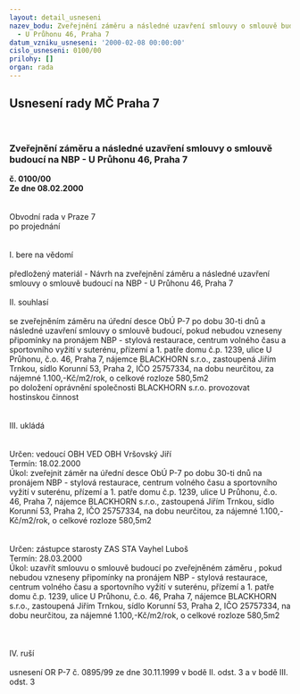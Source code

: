 ```yaml
---
layout: detail_usneseni
nazev_bodu: Zveřejnění záměru a následné uzavření smlouvy o smlouvě budoucí na NBP
  - U Průhonu 46, Praha 7
datum_vzniku_usneseni: '2000-02-08 00:00:00'
cislo_usneseni: 0100/00
prilohy: []
organ: rada
---
```

<div id="ucUsn_pList" class="usn">
	<span><h2>Usnesení rady MČ Praha 7 </h2>
<br></span><div class="standBody">
<span><h3>Zveřejnění záměru a následné uzavření smlouvy o smlouvě budoucí na NBP - U Průhonu 46, Praha 7</h3></span><div class="center">
		<strong>č. 0100/00</strong><br>
	</div>
<div class="center">
		<strong>Ze dne 08.02.2000</strong><br><br>
	</div>
<br>Obvodní rada v Praze 7<br>po projednání<br><br><br>I.	bere na vědomí<br><br> předložený materiál - Návrh na zveřejnění záměru a následné uzavření smlouvy o smlouvě budoucí na NBP - U Průhonu 46, Praha 7<br><br>II.	souhlasí <br><br>se zveřejněním záměru na úřední desce ObÚ P-7 po dobu 30-ti dnů a následné uzavření smlouvy o smlouvě budoucí, pokud nebudou vzneseny připomínky na pronájem NBP - stylová restaurace, centrum volného času a sportovního vyžití v suterénu, přízemí a 1. patře domu č.p. 1239, ulice U Průhonu, č.o. 46, Praha 7, nájemce BLACKHORN s.r.o., zastoupená Jiřím Trnkou, sídlo Korunní 53, Praha 2, IČO 25757334, na dobu neurčitou, za nájemné 1.100,-Kč/m2/rok, o celkové rozloze 580,5m2<br>po doložení oprávnění společnosti BLACKHORN s.r.o. provozovat hostinskou činnost<br><br><br>III.	ukládá <br><br><br> Určen:	vedoucí OBH	VED OBH Vršovský Jiří<br>Termín: 18.02.2000<br>Úkol:	zveřejnit záměr na úřední desce ObÚ P-7 po dobu 30-ti dnů  na pronájem NBP - stylová restaurace, centrum volného času a sportovního vyžití v suterénu, přízemí a 1. patře domu č.p. 1239, ulice U Průhonu, č.o. 46, Praha 7, nájemce BLACKHORN s.r.o., zastoupená Jiřím Trnkou, sídlo Korunní 53, Praha 2, IČO 25757334, na dobu neurčitou, za nájemné 1.100,-Kč/m2/rok, o celkové rozloze 580,5m2<br> <br><br> Určen:	zástupce starosty	ZAS STA Vayhel Luboš<br>Termín: 28.03.2000<br>Úkol:	uzavřít smlouvu o smlouvě budoucí po zveřejněném záměru , pokud nebudou vzneseny připomínky na pronájem NBP - stylová restaurace, centrum volného času a sportovního vyžití v suterénu, přízemí a 1. patře domu č.p. 1239, ulice U Průhonu, č.o. 46, Praha 7, nájemce BLACKHORN s.r.o., zastoupená Jiřím Trnkou, sídlo Korunní 53, Praha 2, IČO 25757334, na dobu neurčitou, za nájemné 1.100,-Kč/m2/rok, o celkové rozloze 580,5m2<br> <br> <br><br>IV.	ruší <br><br>usnesení OR P-7 č. 0895/99 ze dne 30.11.1999 v bodě II. odst. 3 a v bodě III. odst. 3<br>
</div>
</div>
